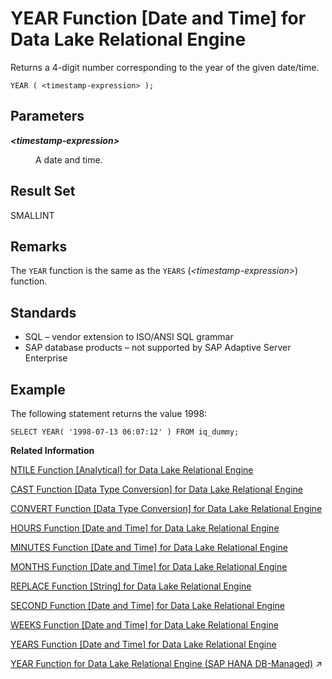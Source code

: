<!-- loioa591eb9d84f210159e35a75b4b036a0d -->

# YEAR Function \[Date and Time\] for Data Lake Relational Engine

Returns a 4-digit number corresponding to the year of the given date/time.



```
YEAR ( <timestamp-expression> );
```



<a name="loioa591eb9d84f210159e35a75b4b036a0d__YEAR_parm1"/>

## Parameters


<dl>
<dt><b>

*<timestamp-expression\>*

</b></dt>
<dd>

A date and time.



</dd>
</dl>



<a name="loioa591eb9d84f210159e35a75b4b036a0d__YEAR_returns1"/>

## Result Set

SMALLINT



<a name="loioa591eb9d84f210159e35a75b4b036a0d__YEAR_remarks1"/>

## Remarks

The `YEAR` function is the same as the `YEARS` \(*<timestamp-expression\>*\) function.



<a name="loioa591eb9d84f210159e35a75b4b036a0d__YEAR_standards1"/>

## Standards

-   SQL – vendor extension to ISO/ANSI SQL grammar
-   SAP database products – not supported by SAP Adaptive Server Enterprise



<a name="loioa591eb9d84f210159e35a75b4b036a0d__YEAR_example1"/>

## Example

The following statement returns the value 1998:

```
SELECT YEAR( '1998-07-13 06:07:12' ) FROM iq_dummy;
```

**Related Information**  


[NTILE Function \[Analytical\] for Data Lake Relational Engine](ntile-function-analytical-for-data-lake-relational-engine-a5695f3.md "Distributes query results into a specified number of buckets and assigns the bucket number to each row in the bucket.")

[CAST Function \[Data Type Conversion\] for Data Lake Relational Engine](cast-function-data-type-conversion-for-data-lake-relational-engine-a53996d.md "Returns the value of an expression converted to a supplied data type.")

[CONVERT Function \[Data Type Conversion\] for Data Lake Relational Engine](convert-function-data-type-conversion-for-data-lake-relational-engine-a53f6ef.md "Returns an expression converted to a supplied data type.")

[HOURS Function \[Date and Time\] for Data Lake Relational Engine](hours-function-date-and-time-for-data-lake-relational-engine-a556e14.md "Returns the number of hours since an arbitrary starting date and time, the number of whole hours between two specified times, or adds the specified integer-expression number of hours to a time.")

[MINUTES Function \[Date and Time\] for Data Lake Relational Engine](minutes-function-date-and-time-for-data-lake-relational-engine-a5648d4.md "Returns the number of minutes since an arbitrary date and time, the number of whole minutes between two specified times, or adds the specified integer-expression number of minutes to a time.")

[MONTHS Function \[Date and Time\] for Data Lake Relational Engine](months-function-date-and-time-for-data-lake-relational-engine-a566ced.md "Returns the number of months since an arbitrary starting date/time or the number of months between two specified date/times, or adds the specified integer-expression number of months to a date/time.")

[REPLACE Function \[String\] for Data Lake Relational Engine](replace-function-string-for-data-lake-relational-engine-a579952.md "Replaces all occurrences of a substring with another substring.")

[SECOND Function \[Date and Time\] for Data Lake Relational Engine](second-function-date-and-time-for-data-lake-relational-engine-a57dc03.md "Returns a number from 0 to 59 corresponding to the second component of the given date/time value.")

[WEEKS Function \[Date and Time\] for Data Lake Relational Engine](weeks-function-date-and-time-for-data-lake-relational-engine-a590601.md "Returns the number of weeks since an arbitrary starting date/time, returns the number of weeks between two specified date/times, or adds the specified integer-expression number of weeks to a date/time.")

[YEARS Function \[Date and Time\] for Data Lake Relational Engine](years-function-date-and-time-for-data-lake-relational-engine-a5926bf.md "Returns a 4-digit number corresponding to the year of a given date/time, returns the number of years between two specified date/times, or adds the specified integer-expression number of years to a date/time.")

[YEAR Function for Data Lake Relational Engine (SAP HANA DB-Managed)](https://help.sap.com/viewer/a898e08b84f21015969fa437e89860c8/2024_1_QRC/en-US/54d4912c1eb74fccac5ded7c6fc9fa8d.html "Returns a 4-digit number corresponding to the year of the given date/time.") :arrow_upper_right:

